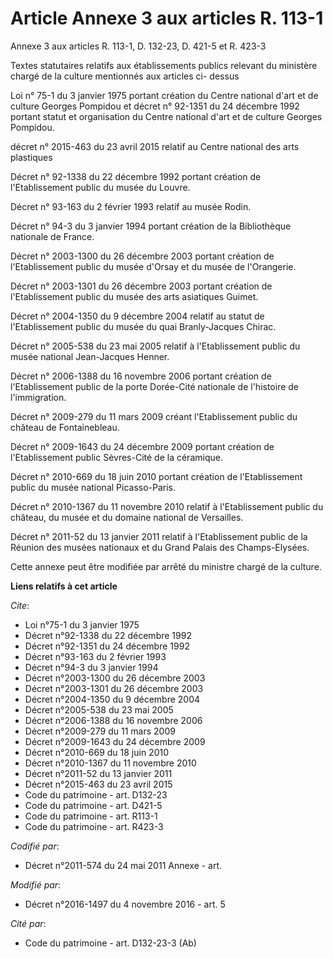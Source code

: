 # Article Annexe 3 aux articles R. 113-1

Annexe 3 aux articles R. 113-1, D. 132-23, D. 421-5 et R. 423-3 

Textes statutaires relatifs aux établissements publics relevant du ministère chargé de la culture mentionnés aux articles ci-
dessus

Loi n° 75-1 du 3 janvier 1975 portant création du Centre national d'art et de culture Georges Pompidou et décret n° 92-1351
du 24 décembre 1992 portant statut et organisation du Centre national d'art et de culture Georges Pompidou.

décret n° 2015-463 du 23 avril 2015 relatif au Centre national des arts plastiques

Décret n° 92-1338 du 22 décembre 1992 portant création de l'Etablissement public du musée du Louvre.

Décret n° 93-163 du 2 février 1993 relatif au musée Rodin.

Décret n° 94-3 du 3 janvier 1994 portant création de la Bibliothèque nationale de France.

Décret n° 2003-1300 du 26 décembre 2003 portant création de l'Etablissement public du musée d'Orsay et du musée de
l'Orangerie.

Décret n° 2003-1301 du 26 décembre 2003 portant création de l'Etablissement public du musée des arts asiatiques Guimet.

Décret n° 2004-1350 du 9 décembre 2004 relatif au statut de l'Etablissement public du musée du quai Branly-Jacques Chirac.

Décret n° 2005-538 du 23 mai 2005 relatif à l'Etablissement public du musée national Jean-Jacques Henner.

Décret n° 2006-1388 du 16 novembre 2006 portant création de l'Etablissement public de la porte Dorée-Cité nationale de
l'histoire de l'immigration.

Décret n° 2009-279 du 11 mars 2009 créant l'Etablissement public du château de Fontainebleau.

Décret n° 2009-1643 du 24 décembre 2009 portant création de l'Etablissement public Sèvres-Cité de la céramique.

Décret n° 2010-669 du 18 juin 2010 portant création de l'Etablissement public du musée national Picasso-Paris.

Décret n° 2010-1367 du 11 novembre 2010 relatif à l'Etablissement public du château, du musée et du domaine national de
Versailles.

Décret n° 2011-52 du 13 janvier 2011 relatif à l'Etablissement public de la Réunion des musées nationaux et du Grand Palais
des Champs-Elysées.

Cette annexe peut être modifiée par arrêté du ministre chargé de la culture.

**Liens relatifs à cet article**

_Cite_:

  - Loi n°75-1 du 3 janvier 1975
  - Décret n°92-1338 du 22 décembre 1992
  - Décret n°92-1351 du 24 décembre 1992
  - Décret n°93-163 du 2 février 1993
  - Décret n°94-3 du 3 janvier 1994
  - Décret n°2003-1300 du 26 décembre 2003
  - Décret n°2003-1301 du 26 décembre 2003
  - Décret n°2004-1350 du 9 décembre 2004
  - Décret n°2005-538 du 23 mai 2005
  - Décret n°2006-1388 du 16 novembre 2006
  - Décret n°2009-279 du 11 mars 2009
  - Décret n°2009-1643 du 24 décembre 2009
  - Décret n°2010-669 du 18 juin 2010
  - Décret n°2010-1367 du 11 novembre 2010
  - Décret n°2011-52 du 13 janvier 2011
  - Décret n°2015-463 du 23 avril 2015
  - Code du patrimoine - art. D132-23
  - Code du patrimoine - art. D421-5
  - Code du patrimoine - art. R113-1
  - Code du patrimoine - art. R423-3

_Codifié par_:

  - Décret n°2011-574 du 24 mai 2011 Annexe - art.

_Modifié par_:

  - Décret n°2016-1497 du 4 novembre 2016 - art. 5

_Cité par_:

  - Code du patrimoine - art. D132-23-3 (Ab)

